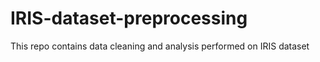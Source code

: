 # IRIS-dataset-preprocessing
This repo contains data cleaning and analysis performed on IRIS dataset
